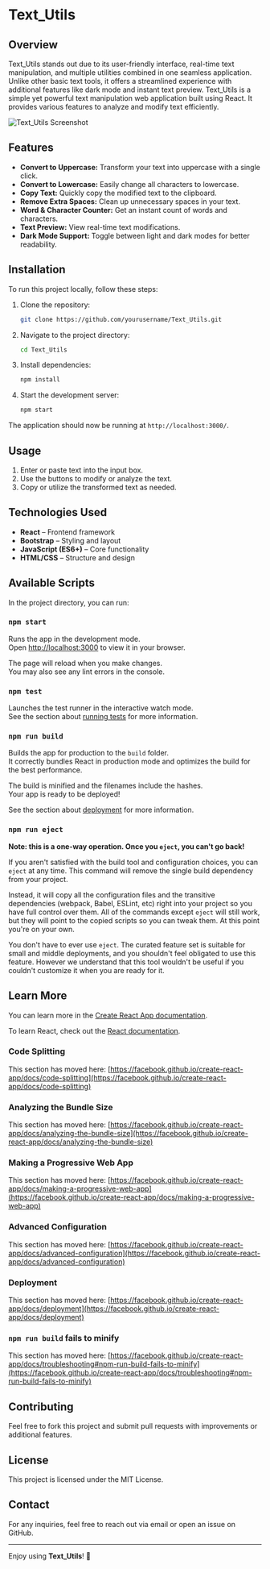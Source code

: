 # Text_Utils

## Overview
Text_Utils stands out due to its user-friendly interface, real-time text manipulation, and multiple utilities combined in one seamless application. Unlike other basic text tools, it offers a streamlined experience with additional features like dark mode and instant text preview.
Text_Utils is a simple yet powerful text manipulation web application built using React. It provides various features to analyze and modify text efficiently.

![Text_Utils Screenshot](readme)

## Features
- **Convert to Uppercase:** Transform your text into uppercase with a single click.
- **Convert to Lowercase:** Easily change all characters to lowercase.
- **Copy Text:** Quickly copy the modified text to the clipboard.
- **Remove Extra Spaces:** Clean up unnecessary spaces in your text.
- **Word & Character Counter:** Get an instant count of words and characters.
- **Text Preview:** View real-time text modifications.
- **Dark Mode Support:** Toggle between light and dark modes for better readability.

## Installation
To run this project locally, follow these steps:

1. Clone the repository:
   ```sh
   git clone https://github.com/yourusername/Text_Utils.git
   ```
2. Navigate to the project directory:
   ```sh
   cd Text_Utils
   ```
3. Install dependencies:
   ```sh
   npm install
   ```
4. Start the development server:
   ```sh
   npm start
   ```

The application should now be running at `http://localhost:3000/`.

## Usage
1. Enter or paste text into the input box.
2. Use the buttons to modify or analyze the text.
3. Copy or utilize the transformed text as needed.

## Technologies Used
- **React** – Frontend framework
- **Bootstrap** – Styling and layout
- **JavaScript (ES6+)** – Core functionality
- **HTML/CSS** – Structure and design

## Available Scripts

In the project directory, you can run:

### `npm start`

Runs the app in the development mode.\
Open [http://localhost:3000](http://localhost:3000) to view it in your browser.

The page will reload when you make changes.\
You may also see any lint errors in the console.

### `npm test`

Launches the test runner in the interactive watch mode.\
See the section about [running tests](https://facebook.github.io/create-react-app/docs/running-tests) for more information.

### `npm run build`

Builds the app for production to the `build` folder.\
It correctly bundles React in production mode and optimizes the build for the best performance.

The build is minified and the filenames include the hashes.\
Your app is ready to be deployed!

See the section about [deployment](https://facebook.github.io/create-react-app/docs/deployment) for more information.

### `npm run eject`

**Note: this is a one-way operation. Once you `eject`, you can't go back!**

If you aren't satisfied with the build tool and configuration choices, you can `eject` at any time. This command will remove the single build dependency from your project.

Instead, it will copy all the configuration files and the transitive dependencies (webpack, Babel, ESLint, etc) right into your project so you have full control over them. All of the commands except `eject` will still work, but they will point to the copied scripts so you can tweak them. At this point you're on your own.

You don't have to ever use `eject`. The curated feature set is suitable for small and middle deployments, and you shouldn't feel obligated to use this feature. However we understand that this tool wouldn't be useful if you couldn't customize it when you are ready for it.

## Learn More

You can learn more in the [Create React App documentation](https://facebook.github.io/create-react-app/docs/getting-started).

To learn React, check out the [React documentation](https://reactjs.org/).

### Code Splitting

This section has moved here: [https://facebook.github.io/create-react-app/docs/code-splitting](https://facebook.github.io/create-react-app/docs/code-splitting)

### Analyzing the Bundle Size

This section has moved here: [https://facebook.github.io/create-react-app/docs/analyzing-the-bundle-size](https://facebook.github.io/create-react-app/docs/analyzing-the-bundle-size)

### Making a Progressive Web App

This section has moved here: [https://facebook.github.io/create-react-app/docs/making-a-progressive-web-app](https://facebook.github.io/create-react-app/docs/making-a-progressive-web-app)

### Advanced Configuration

This section has moved here: [https://facebook.github.io/create-react-app/docs/advanced-configuration](https://facebook.github.io/create-react-app/docs/advanced-configuration)

### Deployment

This section has moved here: [https://facebook.github.io/create-react-app/docs/deployment](https://facebook.github.io/create-react-app/docs/deployment)

### `npm run build` fails to minify

This section has moved here: [https://facebook.github.io/create-react-app/docs/troubleshooting#npm-run-build-fails-to-minify](https://facebook.github.io/create-react-app/docs/troubleshooting#npm-run-build-fails-to-minify)

## Contributing
Feel free to fork this project and submit pull requests with improvements or additional features.

## License
This project is licensed under the MIT License.

## Contact
For any inquiries, feel free to reach out via email or open an issue on GitHub.

---
Enjoy using **Text_Utils**! 🚀
